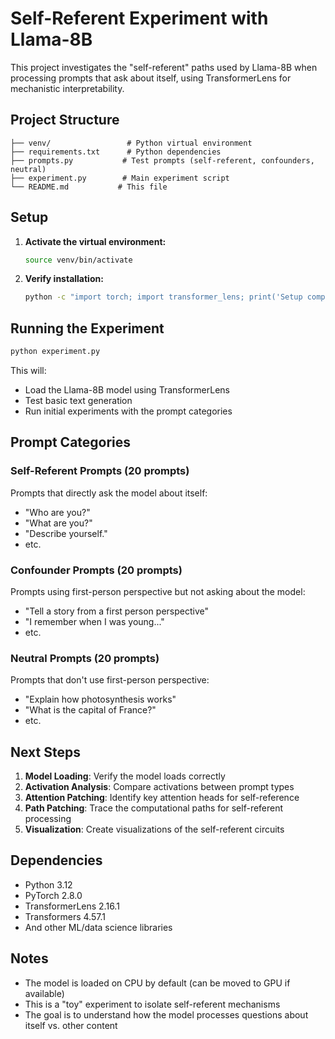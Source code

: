 # Self-Referent Experiment with Llama-8B

This project investigates the "self-referent" paths used by Llama-8B when processing prompts that ask about itself, using TransformerLens for mechanistic interpretability.

## Project Structure

```
├── venv/                 # Python virtual environment
├── requirements.txt      # Python dependencies
├── prompts.py           # Test prompts (self-referent, confounders, neutral)
├── experiment.py        # Main experiment script
└── README.md           # This file
```

## Setup

1. **Activate the virtual environment:**
   ```bash
   source venv/bin/activate
   ```

2. **Verify installation:**
   ```bash
   python -c "import torch; import transformer_lens; print('Setup complete!')"
   ```

## Running the Experiment

```bash
python experiment.py
```

This will:
- Load the Llama-8B model using TransformerLens
- Test basic text generation
- Run initial experiments with the prompt categories

## Prompt Categories

### Self-Referent Prompts (20 prompts)
Prompts that directly ask the model about itself:
- "Who are you?"
- "What are you?"
- "Describe yourself."
- etc.

### Confounder Prompts (20 prompts)
Prompts using first-person perspective but not asking about the model:
- "Tell a story from a first person perspective"
- "I remember when I was young..."
- etc.

### Neutral Prompts (20 prompts)
Prompts that don't use first-person perspective:
- "Explain how photosynthesis works"
- "What is the capital of France?"
- etc.

## Next Steps

1. **Model Loading**: Verify the model loads correctly
2. **Activation Analysis**: Compare activations between prompt types
3. **Attention Patching**: Identify key attention heads for self-reference
4. **Path Patching**: Trace the computational paths for self-referent processing
5. **Visualization**: Create visualizations of the self-referent circuits

## Dependencies

- Python 3.12
- PyTorch 2.8.0
- TransformerLens 2.16.1
- Transformers 4.57.1
- And other ML/data science libraries

## Notes

- The model is loaded on CPU by default (can be moved to GPU if available)
- This is a "toy" experiment to isolate self-referent mechanisms
- The goal is to understand how the model processes questions about itself vs. other content
